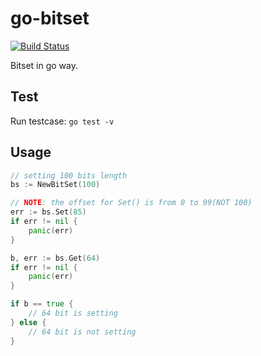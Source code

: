 # go-bitset

[![Build Status](https://travis-ci.org/xpzouying/go-bitset.svg?branch=master)](https://travis-ci.org/xpzouying/go-bitset)

Bitset in go way.


## Test

Run testcase: `go test -v`


## Usage

```go
// setting 100 bits length
bs := NewBitSet(100)

// NOTE: the offset for Set() is from 0 to 99(NOT 100)
err := bs.Set(85)
if err != nil {
    panic(err)
}

b, err := bs.Get(64)
if err != nil {
    panic(err)
}

if b == true {
    // 64 bit is setting
} else {
    // 64 bit is not setting
}
```

